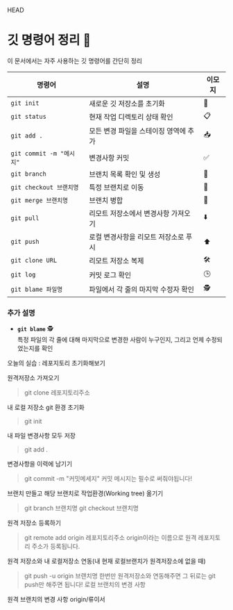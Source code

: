 HEAD
# 깃 명령어 정리 📘

 이 문서에서는 자주 사용하는 깃 명령어를 간단히 정리

| 명령어                   | 설명                                      | 이모지  |
|--------------------------|-------------------------------------------|---------|
| `git init`              | 새로운 깃 저장소를 초기화                 | 🚀      |
| `git status`            | 현재 작업 디렉토리 상태 확인              | 📋      |
| `git add .`             | 모든 변경 파일을 스테이징 영역에 추가     | 📥      |
| `git commit -m "메시지"` | 변경사항 커밋                             | ✅      |
| `git branch`            | 브랜치 목록 확인 및 생성                  | 🌿      |
| `git checkout 브랜치명` | 특정 브랜치로 이동                       | 🔀      |
| `git merge 브랜치명`    | 브랜치 병합                              | 🔗      |
| `git pull`              | 리모트 저장소에서 변경사항 가져오기       | ⬇️      |
| `git push`              | 로컬 변경사항을 리모트 저장소로 푸시      | ⬆️      |
| `git clone URL`         | 리모트 저장소 복제                       | 🛠️      |
| `git log`               | 커밋 로그 확인                           | 🕒      |
| `git blame 파일명`       | 파일에서 각 줄의 마지막 수정자 확인       | 🕵️      |

### 추가 설명
- **`git blame`** 🕵️  
  특정 파일의 각 줄에 대해 마지막으로 변경한 사람이 누구인지, 그리고 언제 수정되었는지를 확인

오늘의 실습 : 레포지토리 초기화해보기

원격저장소 가져오기
> git clone 레포지토리주소

내 로컬 저장소 git 환경 초기화
> git init

내 파일 변경사항 모두 저장
> git add .

변경사항을 이력에 남기기
> git commit -m "커밋메세지"
> 커밋 메시지는 필수로 써줘야됩니다!
 
브랜치 만들고 해당 브랜치로 작업환경(Working tree) 옮기기
> git branch 브랜치명
> git checkout 브랜치명

원격 저장소 등록하기
> git remote add origin 레포지토리주소
> origin이라는 이름으로 원격 레포지토리 주소가 등록됩니다.

원격 저장소와 내 로컬저장소 연동(내 현재 로컬브랜치가 원격저장소에 없을 때)
> git push -u origin 브랜치명
> 한번만 원격저장소와 연동해주면 그 뒤로는 git push만 해주면 됩니다!
로컬 브랜치의 변경 사항

원격 브랜치의 변경 사항
origin/류이서




